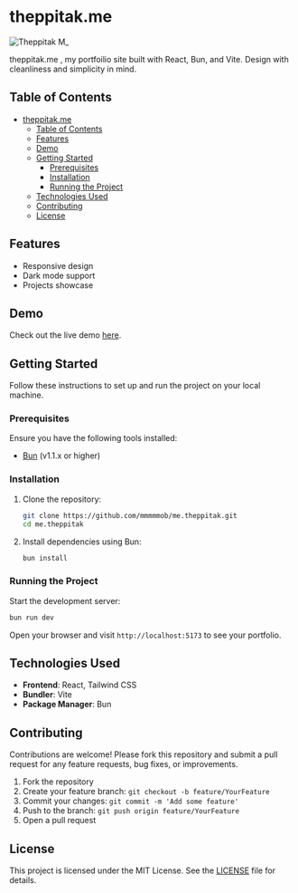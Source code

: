 # theppitak.me

![Theppitak M_](https://github.com/mmmmmob/me.theppitak/assets/141404845/29d12b14-2540-4953-9c58-075005d9442d)

theppitak.me , my portfoilio site built with React, Bun, and Vite. Design with cleanliness and simplicity in mind.

## Table of Contents

- [theppitak.me](#theppitakme)
  - [Table of Contents](#table-of-contents)
  - [Features](#features)
  - [Demo](#demo)
  - [Getting Started](#getting-started)
    - [Prerequisites](#prerequisites)
    - [Installation](#installation)
    - [Running the Project](#running-the-project)
  - [Technologies Used](#technologies-used)
  - [Contributing](#contributing)
  - [License](#license)

## Features

- Responsive design
- Dark mode support
- Projects showcase

## Demo

Check out the live demo [here](https://theppitak.me).

## Getting Started

Follow these instructions to set up and run the project on your local machine.

### Prerequisites

Ensure you have the following tools installed:

- [Bun](https://bun.sh/) (v1.1.x or higher)

### Installation

1. Clone the repository:

   ```sh
   git clone https://github.com/mmmmmob/me.theppitak.git
   cd me.theppitak
   ```

2. Install dependencies using Bun:

   ```sh
   bun install
   ```

### Running the Project

Start the development server:

```sh
bun run dev
```

Open your browser and visit `http://localhost:5173` to see your portfolio.

## Technologies Used

- **Frontend**: React, Tailwind CSS
- **Bundler**: Vite
- **Package Manager**: Bun

## Contributing

Contributions are welcome! Please fork this repository and submit a pull request for any feature requests, bug fixes, or improvements.

1. Fork the repository
2. Create your feature branch: `git checkout -b feature/YourFeature`
3. Commit your changes: `git commit -m 'Add some feature'`
4. Push to the branch: `git push origin feature/YourFeature`
5. Open a pull request

## License

This project is licensed under the MIT License. See the [LICENSE](LICENSE) file for details.
